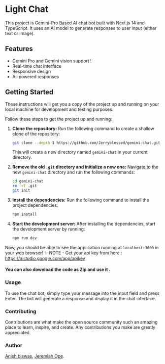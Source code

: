 # Light Chat

This project is Gemini-Pro Based AI chat bot built with Next.js 14 and TypeScript. It uses an AI model to generate responses to user input (either text or image).


## Features

- Gemini Pro and Gemini vision support !
- Real-time chat interface
- Responsive design
- AI-powered responses

## Getting Started

These instructions will get you a copy of the project up and running on your local machine for development and testing purposes.

Follow these steps to get the project up and running:

1. **Clone the repository:**
   Run the following command to create a shallow clone of the repository:

   ```sh
   git clone --depth 1 https://github.com/Jerryblessed/gemini-chat.git
   ```

   This will create a new directory named `gemini-chat` in your current directory.

2. **Remove the old `.git` directory and initialize a new one:**
   Navigate to the new `gemini-chat` directory and run the following commands:

   ```sh
   cd gemini-chat
   rm -rf .git
   git init
   ```

3. **Install the dependencies:**
   Run the following command to install the project dependencies:

   ```sh
   npm install
   ```

4. **Start the development server:**
   After installing the dependencies, start the development server by running:
   ```sh
   npm run dev
   ```

Now, you should be able to see the application running at `localhost:3000` in your web browser! ✨
NOTE - Get your api key from here : https://aistudio.google.com/app/apikey

#### You can also download the code as Zip and use it .

### Usage

To use the chat bot, simply type your message into the input field and press Enter. The bot will generate a response and display it in the chat interface.

### Contributing

Contributions are what make the open source community such an amazing place to learn, inspire, and create. Any contributions you make are greatly appreciated.

### Author

[Anish biswas](https://github.com/Xeven777/),
[Jeremiah Ope](https://github.com/Jerryblessed/).
